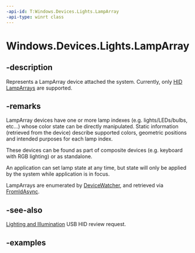 ```yaml
---
-api-id: T:Windows.Devices.Lights.LampArray
-api-type: winrt class
---
```


<!-- Class syntax.
public class LampArray 
-->

# Windows.Devices.Lights.LampArray

## -description
Represents a LampArray device attached the system.  Currently, only [HID LampArrays](https://www.usb.org/sites/default/files/hutrr84_-_lighting_and_illumination_page.pdf) are supported.
## -remarks
LampArray devices have one or more lamp indexes (e.g. lights/LEDs/bulbs, etc…) whose color state can be directly manipulated.  Static information (retrieved from the device) describe supported colors, geometric positions and intended purposes for each lamp index.

These devices can be found as part of composite devices (e.g. keyboard with RGB lighting) or as standalone.

An application can set lamp state at any time, but state will only be applied by the system while application is in focus.

LampArrays are enumerated by [DeviceWatcher](../windows.devices.enumeration/devicewatcher.md), and retrieved via [FromIdAsync](lamparray_fromidasync_1322863552.md).

## -see-also
[Lighting and Illumination](https://www.usb.org/sites/default/files/hutrr84_-_lighting_and_illumination_page.pdf) USB HID review request.

## -examples
